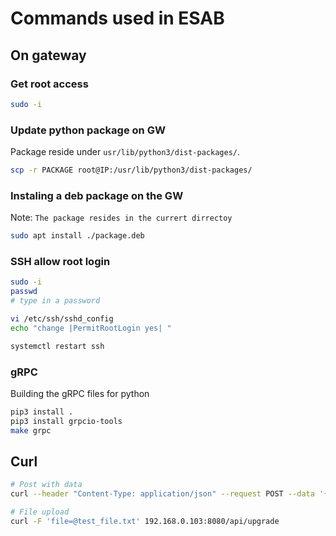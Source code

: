 # Commands used in ESAB

## On gateway

### Get root access

```sh
sudo -i
```

### Update python package on GW

Package reside under ```usr/lib/python3/dist-packages/```.

```sh
scp -r PACKAGE root@IP:/usr/lib/python3/dist-packages/
```

### Instaling a deb package on the GW

Note: ```The package resides in the currert dirrectoy```

```sh
sudo apt install ./package.deb
```

### SSH allow root login

```sh
sudo -i
passwd
# type in a password

vi /etc/ssh/sshd_config
echo "change |PermitRootLogin yes| "

systemctl restart ssh
```

### gRPC

Building the gRPC files for python
```sh
pip3 install .
pip3 install grpcio-tools
make grpc
```

## Curl
```sh
# Post with data
curl --header "Content-Type: application/json" --request POST --data '{"file_path": "/home/iotgw/edge.ecf"}' 192.168.0.103:8080/api/upgrade

# File upload
curl -F 'file=@test_file.txt' 192.168.0.103:8080/api/upgrade
```
